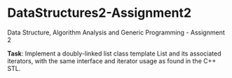 # DataStructures2-Assignment2

Data Structure, Algorithm Analysis and Generic Programming - Assignment 2

**Task**: Implement a doubly-linked list class template List and its associated iterators, with the same interface and iterator usage as found in the C++ STL.
